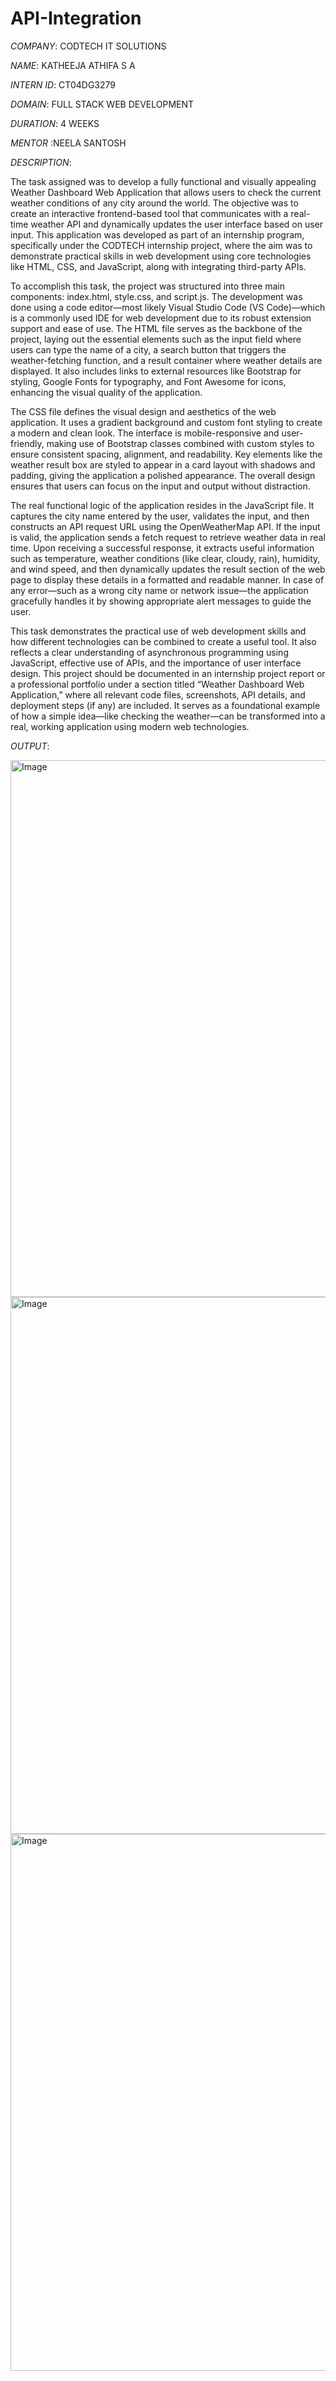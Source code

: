 # API-Integration

*COMPANY*: CODTECH IT SOLUTIONS

*NAME*: KATHEEJA ATHIFA S A

*INTERN ID*: CT04DG3279

*DOMAIN*: FULL STACK WEB DEVELOPMENT

*DURATION*: 4 WEEKS

*MENTOR* :NEELA SANTOSH

*DESCRIPTION*:

  The task assigned was to develop a fully functional and visually appealing Weather Dashboard Web Application that allows users to check the current weather conditions of any city around the world. The objective was to create an interactive frontend-based tool that communicates with a real-time weather API and dynamically updates the user interface based on user input. This application was developed as part of an internship program, specifically under the CODTECH internship project, where the aim was to demonstrate practical skills in web development using core technologies like HTML, CSS, and JavaScript, along with integrating third-party APIs.

To accomplish this task, the project was structured into three main components: index.html, style.css, and script.js. The development was done using a code editor—most likely Visual Studio Code (VS Code)—which is a commonly used IDE for web development due to its robust extension support and ease of use. The HTML file serves as the backbone of the project, laying out the essential elements such as the input field where users can type the name of a city, a search button that triggers the weather-fetching function, and a result container where weather details are displayed. It also includes links to external resources like Bootstrap for styling, Google Fonts for typography, and Font Awesome for icons, enhancing the visual quality of the application.

The CSS file defines the visual design and aesthetics of the web application. It uses a gradient background and custom font styling to create a modern and clean look. The interface is mobile-responsive and user-friendly, making use of Bootstrap classes combined with custom styles to ensure consistent spacing, alignment, and readability. Key elements like the weather result box are styled to appear in a card layout with shadows and padding, giving the application a polished appearance. The overall design ensures that users can focus on the input and output without distraction.

The real functional logic of the application resides in the JavaScript file. It captures the city name entered by the user, validates the input, and then constructs an API request URL using the OpenWeatherMap API. If the input is valid, the application sends a fetch request to retrieve weather data in real time. Upon receiving a successful response, it extracts useful information such as temperature, weather conditions (like clear, cloudy, rain), humidity, and wind speed, and then dynamically updates the result section of the web page to display these details in a formatted and readable manner. In case of any error—such as a wrong city name or network issue—the application gracefully handles it by showing appropriate alert messages to guide the user.

This task demonstrates the practical use of web development skills and how different technologies can be combined to create a useful tool. It also reflects a clear understanding of asynchronous programming using JavaScript, effective use of APIs, and the importance of user interface design. This project should be documented in an internship project report or a professional portfolio under a section titled “Weather Dashboard Web Application,” where all relevant code files, screenshots, API details, and deployment steps (if any) are included. It serves as a foundational example of how a simple idea—like checking the weather—can be transformed into a real, working application using modern web technologies.

*OUTPUT*:

<img width="1137" height="859" alt="Image" src="https://github.com/user-attachments/assets/84e1e15b-b323-4df4-9a2d-c9206b9caefe" />
<img width="1137" height="859" alt="Image" src="https://github.com/user-attachments/assets/4251350b-e792-4d9e-af37-2b2c10cd14ff" />
<img width="1137" height="859" alt="Image" src="https://github.com/user-attachments/assets/d9b8fdd5-401b-4b24-aa27-9594449491d1" />

